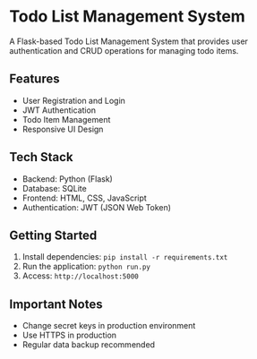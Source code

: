 # Todo List Management System

A Flask-based Todo List Management System that provides user authentication and CRUD operations for managing todo items.

## Features

- User Registration and Login
- JWT Authentication
- Todo Item Management
- Responsive UI Design

## Tech Stack

- Backend: Python (Flask)
- Database: SQLite
- Frontend: HTML, CSS, JavaScript
- Authentication: JWT (JSON Web Token)

## Getting Started

1. Install dependencies: `pip install -r requirements.txt`
2. Run the application: `python run.py`
3. Access: `http://localhost:5000`

## Important Notes

- Change secret keys in production environment
- Use HTTPS in production
- Regular data backup recommended